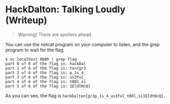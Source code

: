 # HackDalton: Talking Loudly (Writeup)

> Warning! There are spoilers ahead

You can use the netcat program on your computer to listen, and the grep program to wait for the flag.

```shell
$ nc localhost 8080 | grep flag
part 0 of 6 of the flag is: hackDal
part 1 of 6 of the flag is: ton{gr3
part 2 of 6 of the flag is: p_1s_4_
part 3 of 6 of the flag is: us3ful_
part 4 of 6 of the flag is: t00l_si
part 5 of 6 of the flag is: 1EldtNcQ}
```

As you can see, the flag is `hackDalton{gr3p_1s_4_us3ful_t00l_si1EldtNcQ}`.